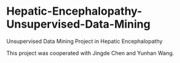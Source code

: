 # Hepatic-Encephalopathy-Unsupervised-Data-Mining
Unsupervised Data Mining Project in Hepatic Encephalopathy

This project was cooperated with Jingde Chen and Yunhan Wang.
